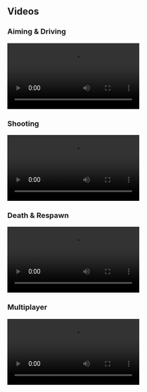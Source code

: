 ## Videos

### Aiming & Driving

<video src="https://file.seitz.sh/game/tanks/aiming_and_driving.mp4"></video>

### Shooting

<video src="https://file.seitz.sh/game/tanks/shooting_tank.mp4"></video>

### Death & Respawn

<video src="https://file.seitz.sh/game/tanks/death_and_respawn.mp4"></video>

### Multiplayer

<video src="https://file.seitz.sh/game/tanks/multiplayer.mp4"></video>

